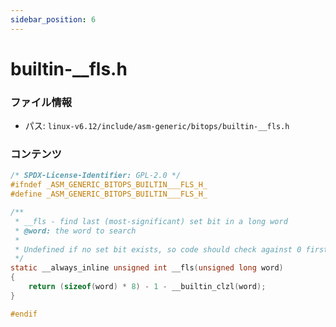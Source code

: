 ```yaml
---
sidebar_position: 6
---
```

# builtin-__fls.h

### ファイル情報

- パス: `linux-v6.12/include/asm-generic/bitops/builtin-__fls.h`

### コンテンツ

```h
/* SPDX-License-Identifier: GPL-2.0 */
#ifndef _ASM_GENERIC_BITOPS_BUILTIN___FLS_H_
#define _ASM_GENERIC_BITOPS_BUILTIN___FLS_H_

/**
 * __fls - find last (most-significant) set bit in a long word
 * @word: the word to search
 *
 * Undefined if no set bit exists, so code should check against 0 first.
 */
static __always_inline unsigned int __fls(unsigned long word)
{
	return (sizeof(word) * 8) - 1 - __builtin_clzl(word);
}

#endif

```
